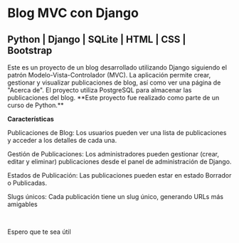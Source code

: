 # Blog MVC con Django
## Python | Django | SQLite | HTML | CSS | Bootstrap
<p>Este es un proyecto de un blog desarrollado utilizando Django siguiendo el patrón Modelo-Vista-Controlador (MVC). La aplicación permite crear, gestionar y visualizar publicaciones de blog, así como ver una página de "Acerca de". El proyecto utiliza PostgreSQL para almacenar las publicaciones del blog. **Este proyecto fue realizado como parte de un curso de Python.**</p>

**Características**

<p>Publicaciones de Blog: Los usuarios pueden ver una lista de publicaciones y acceder a los detalles de cada una.</p>
<p>Gestión de Publicaciones: Los administradores pueden gestionar (crear, editar y eliminar) publicaciones desde el panel de administración de Django.</p>
<p>Estados de Publicación: Las publicaciones pueden estar en estado Borrador o Publicadas.</p>
<p>Slugs únicos: Cada publicación tiene un slug único, generando URLs más amigables</p>
<br>
<p>Espero que te sea útil</p>

